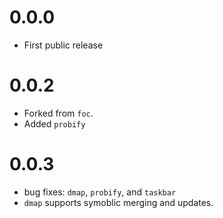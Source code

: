 # 0.0.0
- First public release

# 0.0.2
- Forked from `foc`.
- Added `probify`

# 0.0.3
- bug fixes: `dmap`, `probify`, and `taskbar`
- `dmap` supports symoblic merging and updates.
